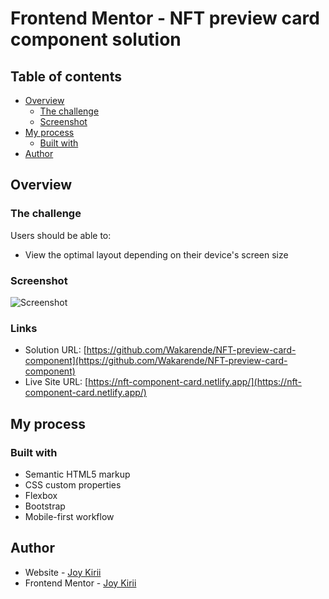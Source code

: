 # Frontend Mentor - NFT preview card component solution

## Table of contents

- [Overview](#overview)
  - [The challenge](#the-challenge)
  - [Screenshot](#screenshot)
- [My process](#my-process)
  - [Built with](#built-with)
- [Author](#author)

## Overview

### The challenge

Users should be able to:

- View the optimal layout depending on their device's screen size

### Screenshot

![Screenshot](./images/screenshot.jpg)

### Links

- Solution URL: [https://github.com/Wakarende/NFT-preview-card-component](https://github.com/Wakarende/NFT-preview-card-component)
- Live Site URL: [https://nft-component-card.netlify.app/](https://nft-component-card.netlify.app/)

## My process

### Built with

- Semantic HTML5 markup
- CSS custom properties
- Flexbox
- Bootstrap
- Mobile-first workflow

## Author

- Website - [Joy Kirii](https://www.your-site.com)
- Frontend Mentor - [Joy Kirii](https://www.frontendmentor.io/profile/yourusername)
